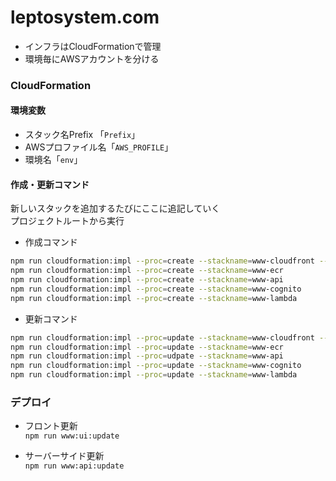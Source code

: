 # leptosystem.com

- インフラはCloudFormationで管理
- 環境毎にAWSアカウントを分ける

### CloudFormation


#### 環境変数

- スタック名Prefix 「`Prefix`」
- AWSプロファイル名「`AWS_PROFILE`」
- 環境名「`env`」


#### 作成・更新コマンド
新しいスタックを追加するたびにここに追記していく<br>
プロジェクトルートから実行


- 作成コマンド
```zsh
npm run cloudformation:impl --proc=create --stackname=www-cloudfront --parameters=ParameterKey=SSLCertArn,ParameterValue=$SSLCertArn --filepath=file://$(pwd)/CloudFormation/www/01.cloudfront.yaml
npm run cloudformation:impl --proc=create --stackname=www-ecr                                                                        --filepath=file://$(pwd)/CloudFormation/www/02.ecr-repository.yaml
npm run cloudformation:impl --proc=create --stackname=www-api                                                                        --filepath=file://$(pwd)/CloudFormation/www/03.api-gateway.yaml  
npm run cloudformation:impl --proc=create --stackname=www-cognito                                                                    --filepath=file://$(pwd)/CloudFormation/www/04.cognito.yaml
npm run cloudformation:impl --proc=create --stackname=www-lambda                                                                     --filepath=file://$(pwd)/CloudFormation/www/05.lambda.yaml  
```

- 更新コマンド
```zsh
npm run cloudformation:impl --proc=update --stackname=www-cloudfront --parameters=ParameterKey=SSLCertArn,ParameterValue=$SSLCertArn --filepath=file://$(pwd)/CloudFormation/www/01.cloudfront.yaml
npm run cloudformation:impl --proc=update --stackname=www-ecr                                                                        --filepath=file://$(pwd)/CloudFormation/www/02.ecr-repository.yaml
npm run cloudformation:impl --proc=udpate --stackname=www-api                                                                        --filepath=file://$(pwd)/CloudFormation/www/03.api-gateway.yaml  
npm run cloudformation:impl --proc=update --stackname=www-cognito                                                                    --filepath=file://$(pwd)/CloudFormation/www/04.cognito.yaml  
npm run cloudformation:impl --proc=update --stackname=www-lambda                                                                     --filepath=file://$(pwd)/CloudFormation/www/05.lambda.yaml  
```


### デプロイ

- フロント更新<br/>
  `npm run www:ui:update`
 

- サーバーサイド更新<br/>
  `npm run www:api:update`
